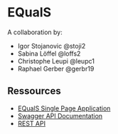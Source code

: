 # EQualS

A collaboration by:

* Igor Stojanovic @stoji2
* Sabina Löffel @loffs2
* Christophe Leupi @leupc1
* Raphael Gerber @gerbr19


## Ressources

* [EQualS Single Page Application](http://localhost:8080/equals_war)
* [Swagger API Documentation](http://localhost:8080/equals_war/swagger)
* [REST API](http://localhost:8080/equals_war/api)
